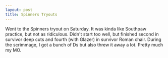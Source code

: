 ```yaml
---
layout: post
title: Spinners Tryouts
---
```


Went to the Spinners tryout on Saturday. It was kinda like Southpaw practice, but not as ridiculous. Didn&#39;t start too well, but finished second in survivor deep cuts and fourth (with Glazer) in survivor Roman chair. During the scrimmage, I got a bunch of Ds but also threw it away a lot. Pretty much my MO.